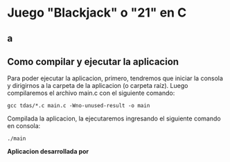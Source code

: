 # Juego "Blackjack" o "21" en C

## a

## Como compilar y ejecutar la aplicacion
Para poder ejecutar la aplicacion, primero, tendremos que iniciar la consola y dirigirnos a la carpeta de la aplicacion (o carpeta raíz). Luego compilaremos el archivo main.c con el siguiente comando:
````
gcc tdas/*.c main.c -Wno-unused-result -o main
````

Compilada la aplicacion, la ejecutaremos ingresando el siguiente comando en consola:
````
./main
````

**Aplicacion desarrollada por**